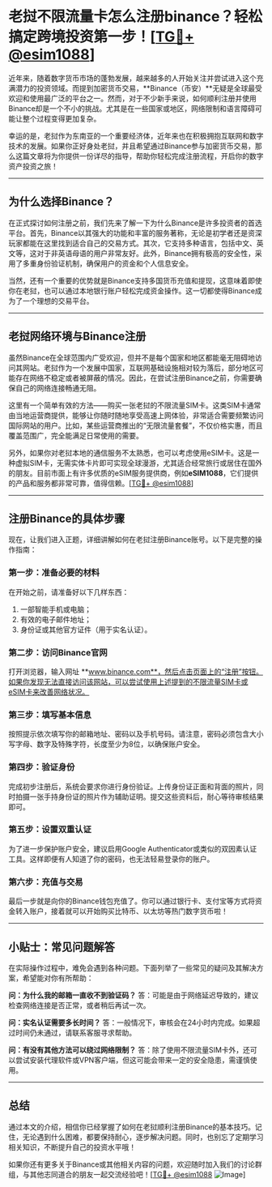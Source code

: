 # 老挝不限流量卡怎么注册binance？轻松搞定跨境投资第一步！[[TG💪+ @esim1088](https://t.me/s/esim1088)]

近年来，随着数字货币市场的蓬勃发展，越来越多的人开始关注并尝试进入这个充满潜力的投资领域。而提到加密货币交易，**Binance（币安）**无疑是全球最受欢迎和使用最广泛的平台之一。然而，对于不少新手来说，如何顺利注册并使用Binance却是一个不小的挑战。尤其是在一些国家或地区，网络限制和语言障碍可能让整个过程变得更加复杂。

幸运的是，老挝作为东南亚的一个重要经济体，近年来也在积极拥抱互联网和数字技术的发展。如果你正好身处老挝，并且希望通过Binance参与加密货币交易，那么这篇文章将为你提供一份详尽的指导，帮助你轻松完成注册流程，开启你的数字资产投资之旅！

---

## 为什么选择Binance？

在正式探讨如何注册之前，我们先来了解一下为什么Binance是许多投资者的首选平台。首先，Binance以其强大的功能和丰富的服务著称，无论是初学者还是资深玩家都能在这里找到适合自己的交易方式。其次，它支持多种语言，包括中文、英文等，这对于非英语母语的用户非常友好。此外，Binance拥有极高的安全性，采用了多重身份验证机制，确保用户的资金和个人信息安全。

当然，还有一个重要的优势就是Binance支持多国货币充值和提现，这意味着即使你在老挝，也可以通过本地银行账户轻松完成资金操作。这一切都使得Binance成为了一个理想的交易平台。

---

## 老挝网络环境与Binance注册

虽然Binance在全球范围内广受欢迎，但并不是每个国家和地区都能毫无阻碍地访问其网站。老挝作为一个发展中国家，互联网基础设施相对较为落后，部分地区可能存在网络不稳定或者被屏蔽的情况。因此，在尝试注册Binance之前，你需要确保自己的网络连接畅通无阻。

这里有一个简单有效的方法——购买一张老挝的不限流量SIM卡。这类SIM卡通常由当地运营商提供，能够让你随时随地享受高速上网体验，非常适合需要频繁访问国际网站的用户。比如，某些运营商推出的“无限流量套餐”，不仅价格实惠，而且覆盖范围广，完全能满足日常使用的需要。

另外，如果你对老挝本地的通信服务不太熟悉，也可以考虑使用eSIM卡。这是一种虚拟SIM卡，无需实体卡片即可实现全球漫游，尤其适合经常旅行或居住在国外的朋友。目前市面上有许多优质的eSIM服务提供商，例如**eSIM1088**，它们提供的产品和服务都非常可靠，值得信赖。[[TG💪+ @esim1088](https://t.me/s/esim1088)]

---

## 注册Binance的具体步骤

现在，让我们进入正题，详细讲解如何在老挝注册Binance账号。以下是完整的操作指南：

### 第一步：准备必要的材料
在开始之前，请准备好以下几样东西：
1. 一部智能手机或电脑；
2. 有效的电子邮件地址；
3. 身份证或其他官方证件（用于实名认证）。

### 第二步：访问Binance官网
打开浏览器，输入网址 **www.binance.com**，然后点击页面上的“注册”按钮。如果你发现无法直接访问该网站，可以尝试使用上述提到的不限流量SIM卡或eSIM卡来改善网络状况。

### 第三步：填写基本信息
按照提示依次填写你的邮箱地址、密码以及手机号码。请注意，密码必须包含大小写字母、数字及特殊字符，长度至少为8位，以确保账户安全。

### 第四步：验证身份
完成初步注册后，系统会要求你进行身份验证。上传身份证正面和背面的照片，同时拍摄一张手持身份证的照片作为辅助证明。提交这些资料后，耐心等待审核结果即可。

### 第五步：设置双重认证
为了进一步保护账户安全，建议启用Google Authenticator或类似的双因素认证工具。这样即便有人知道了你的密码，也无法轻易登录你的账户。

### 第六步：充值与交易
最后一步就是向你的Binance钱包充值了。你可以通过银行卡、支付宝等方式将资金转入账户，接着就可以开始购买比特币、以太坊等热门数字货币啦！

---

## 小贴士：常见问题解答

在实际操作过程中，难免会遇到各种问题。下面列举了一些常见的疑问及其解决方案，希望能对你有所帮助：

**问：为什么我的邮箱一直收不到验证码？**
答：可能是由于网络延迟导致的，建议检查网络连接是否正常，或者稍后再试一次。

**问：实名认证需要多长时间？**
答：一般情况下，审核会在24小时内完成。如果超过时间仍未通过，请联系客服寻求帮助。

**问：有没有其他方法可以绕过网络限制？**
答：除了使用不限流量SIM卡外，还可以尝试安装代理软件或VPN客户端，但这可能会带来一定的安全隐患，需谨慎使用。

---

## 总结

通过本文的介绍，相信你已经掌握了如何在老挝顺利注册Binance的基本技巧。记住，无论遇到什么困难，都要保持耐心，逐步解决问题。同时，也别忘了定期学习相关知识，不断提升自己的投资水平哦！

如果你还有更多关于Binance或其他相关内容的问题，欢迎随时加入我们的讨论群组，与其他志同道合的朋友一起交流经验吧！[[TG💪+ @esim1088](https://t.me/s/esim1088) ![Image](https://i.postimg.cc/4NQfJmqS/Snipaste-2025-05-13-00-14-12.png)]